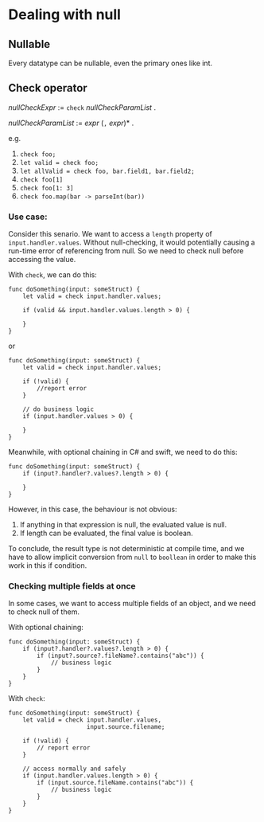 # Dealing with null

## Nullable

Every datatype can be nullable, even the primary ones like int.

## Check operator

_nullCheckExpr_ := `check` _nullCheckParamList_ .

_nullCheckParamList_ := _expr_ (`,` _expr_)* .


e.g.

1. `check foo;`
1. `let valid = check foo;`
1. `let allValid = check foo, bar.field1, bar.field2;`
1. `check foo[1]`
1. `check foo[1: 3]`
1. `check foo.map(bar -> parseInt(bar))`

### Use case:

Consider this senario. We want to access a `length` property of `input.handler.values`. Without null-checking, it would potentially causing a run-time error of referencing from null. So we need to check null before accessing the value.

With `check`, we can do this:

```
func doSomething(input: someStruct) {
    let valid = check input.handler.values;

    if (valid && input.handler.values.length > 0) {

    }
}
```

or

```
func doSomething(input: someStruct) {
    let valid = check input.handler.values;

    if (!valid) {
        //report error
    }

    // do business logic
    if (input.handler.values > 0) {

    }
}
```

Meanwhile, with optional chaining in C# and swift, we need to do this:

```
func doSomething(input: someStruct) {
    if (input?.handler?.values?.length > 0) {

    }
}
```

However, in this case, the behaviour is not obvious:

1. If anything in that expression is null, the evaluated value is null.
1. If length can be evaluated, the final value is boolean.

To conclude, the result type is not deterministic at compile time, and we have to allow implicit conversion from `null` to `boollean` in order to make this work in this if condition.

### Checking multiple fields at once

In some cases, we want to access multiple fields of an object, and we need to check null of them.

With optional chaining:

```
func doSomething(input: someStruct) {
    if (input?.handler?.values?.length > 0) {
        if (input?.source?.fileName?.contains("abc")) {
            // business logic
        }
    }
}
```

With `check`:
```
func doSomething(input: someStruct) {
    let valid = check input.handler.values,
                      input.source.filename;
    
    if (!valid) {
        // report error
    }

    // access normally and safely
    if (input.handler.values.length > 0) {
        if (input.source.fileName.contains("abc")) {
            // business logic
        }
    }
}
```